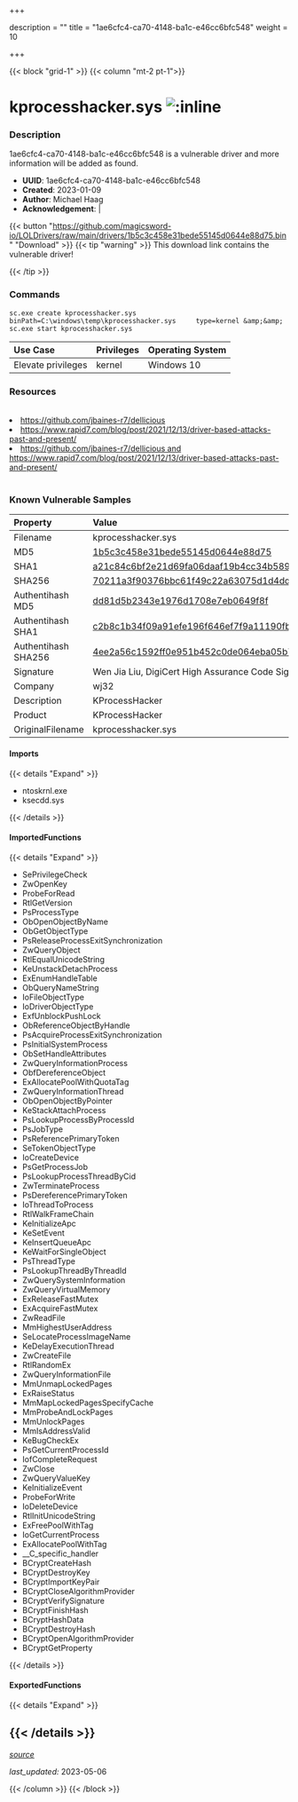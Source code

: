 +++

description = ""
title = "1ae6cfc4-ca70-4148-ba1c-e46cc6bfc548"
weight = 10

+++


{{< block "grid-1" >}}
{{< column "mt-2 pt-1">}}


# kprocesshacker.sys ![:inline](/images/twitter_verified.png) 


### Description

1ae6cfc4-ca70-4148-ba1c-e46cc6bfc548 is a vulnerable driver and more information will be added as found.
- **UUID**: 1ae6cfc4-ca70-4148-ba1c-e46cc6bfc548
- **Created**: 2023-01-09
- **Author**: Michael Haag
- **Acknowledgement**:  | [](https://twitter.com/)

{{< button "https://github.com/magicsword-io/LOLDrivers/raw/main/drivers/1b5c3c458e31bede55145d0644e88d75.bin" "Download" >}}
{{< tip "warning" >}}
This download link contains the vulnerable driver!

{{< /tip >}}

### Commands

```
sc.exe create kprocesshacker.sys binPath=C:\windows\temp\kprocesshacker.sys     type=kernel &amp;&amp; sc.exe start kprocesshacker.sys
```

| Use Case | Privileges | Operating System | 
|:---- | ---- | ---- |
| Elevate privileges | kernel | Windows 10 |

### Resources
<br>
<li><a href=" https://github.com/jbaines-r7/dellicious"> https://github.com/jbaines-r7/dellicious</a></li>
<li><a href=" https://www.rapid7.com/blog/post/2021/12/13/driver-based-attacks-past-and-present/"> https://www.rapid7.com/blog/post/2021/12/13/driver-based-attacks-past-and-present/</a></li>
<li><a href="https://github.com/jbaines-r7/dellicious and https://www.rapid7.com/blog/post/2021/12/13/driver-based-attacks-past-and-present/">https://github.com/jbaines-r7/dellicious and https://www.rapid7.com/blog/post/2021/12/13/driver-based-attacks-past-and-present/</a></li>
<br>

### Known Vulnerable Samples

| Property           | Value |
|:-------------------|:------|
| Filename           | kprocesshacker.sys |
| MD5                | [1b5c3c458e31bede55145d0644e88d75](https://www.virustotal.com/gui/file/1b5c3c458e31bede55145d0644e88d75) |
| SHA1               | [a21c84c6bf2e21d69fa06daaf19b4cc34b589347](https://www.virustotal.com/gui/file/a21c84c6bf2e21d69fa06daaf19b4cc34b589347) |
| SHA256             | [70211a3f90376bbc61f49c22a63075d1d4ddd53f0aefa976216c46e6ba39a9f4](https://www.virustotal.com/gui/file/70211a3f90376bbc61f49c22a63075d1d4ddd53f0aefa976216c46e6ba39a9f4) |
| Authentihash MD5   | [dd81d5b2343e1976d1708e7eb0649f8f](https://www.virustotal.com/gui/search/authentihash%253Add81d5b2343e1976d1708e7eb0649f8f) |
| Authentihash SHA1  | [c2b8c1b34f09a91efe196f646ef7f9a11190fb8e](https://www.virustotal.com/gui/search/authentihash%253Ac2b8c1b34f09a91efe196f646ef7f9a11190fb8e) |
| Authentihash SHA256| [4ee2a56c1592ff0e951b452c0de064eba05b7c98e3add04c8aa3b4a84eb797a5](https://www.virustotal.com/gui/search/authentihash%253A4ee2a56c1592ff0e951b452c0de064eba05b7c98e3add04c8aa3b4a84eb797a5) |
| Signature         | Wen Jia Liu, DigiCert High Assurance Code Signing CA-1, DigiCert   |
| Company           | wj32 |
| Description       | KProcessHacker |
| Product           | KProcessHacker |
| OriginalFilename  | kprocesshacker.sys |


#### Imports
{{< details "Expand" >}}
* ntoskrnl.exe
* ksecdd.sys

{{< /details >}}
#### ImportedFunctions
{{< details "Expand" >}}
* SePrivilegeCheck
* ZwOpenKey
* ProbeForRead
* RtlGetVersion
* PsProcessType
* ObOpenObjectByName
* ObGetObjectType
* PsReleaseProcessExitSynchronization
* ZwQueryObject
* RtlEqualUnicodeString
* KeUnstackDetachProcess
* ExEnumHandleTable
* ObQueryNameString
* IoFileObjectType
* IoDriverObjectType
* ExfUnblockPushLock
* ObReferenceObjectByHandle
* PsAcquireProcessExitSynchronization
* PsInitialSystemProcess
* ObSetHandleAttributes
* ZwQueryInformationProcess
* ObfDereferenceObject
* ExAllocatePoolWithQuotaTag
* ZwQueryInformationThread
* ObOpenObjectByPointer
* KeStackAttachProcess
* PsLookupProcessByProcessId
* PsJobType
* PsReferencePrimaryToken
* SeTokenObjectType
* IoCreateDevice
* PsGetProcessJob
* PsLookupProcessThreadByCid
* ZwTerminateProcess
* PsDereferencePrimaryToken
* IoThreadToProcess
* RtlWalkFrameChain
* KeInitializeApc
* KeSetEvent
* KeInsertQueueApc
* KeWaitForSingleObject
* PsThreadType
* PsLookupThreadByThreadId
* ZwQuerySystemInformation
* ZwQueryVirtualMemory
* ExReleaseFastMutex
* ExAcquireFastMutex
* ZwReadFile
* MmHighestUserAddress
* SeLocateProcessImageName
* KeDelayExecutionThread
* ZwCreateFile
* RtlRandomEx
* ZwQueryInformationFile
* MmUnmapLockedPages
* ExRaiseStatus
* MmMapLockedPagesSpecifyCache
* MmProbeAndLockPages
* MmUnlockPages
* MmIsAddressValid
* KeBugCheckEx
* PsGetCurrentProcessId
* IofCompleteRequest
* ZwClose
* ZwQueryValueKey
* KeInitializeEvent
* ProbeForWrite
* IoDeleteDevice
* RtlInitUnicodeString
* ExFreePoolWithTag
* IoGetCurrentProcess
* ExAllocatePoolWithTag
* __C_specific_handler
* BCryptCreateHash
* BCryptDestroyKey
* BCryptImportKeyPair
* BCryptCloseAlgorithmProvider
* BCryptVerifySignature
* BCryptFinishHash
* BCryptHashData
* BCryptDestroyHash
* BCryptOpenAlgorithmProvider
* BCryptGetProperty

{{< /details >}}
#### ExportedFunctions
{{< details "Expand" >}}

{{< /details >}}
-----



[*source*](https://github.com/magicsword-io/LOLDrivers/tree/main/yaml/1ae6cfc4-ca70-4148-ba1c-e46cc6bfc548.yaml)

*last_updated:* 2023-05-06








{{< /column >}}
{{< /block >}}
